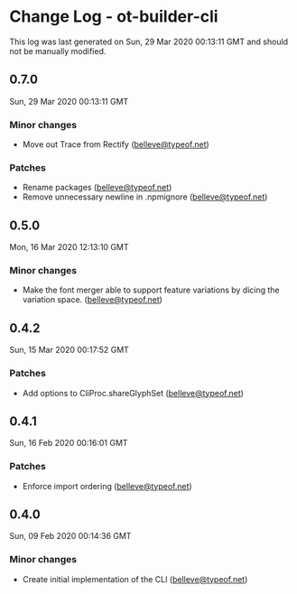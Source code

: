 # Change Log - ot-builder-cli

This log was last generated on Sun, 29 Mar 2020 00:13:11 GMT and should not be manually modified.

## 0.7.0
Sun, 29 Mar 2020 00:13:11 GMT

### Minor changes

- Move out Trace from Rectify (belleve@typeof.net)
### Patches

- Rename packages (belleve@typeof.net)
- Remove unnecessary newline in .npmignore (belleve@typeof.net)
## 0.5.0
Mon, 16 Mar 2020 12:13:10 GMT

### Minor changes

- Make the font merger able to support feature variations by dicing the variation space. (belleve@typeof.net)
## 0.4.2
Sun, 15 Mar 2020 00:17:52 GMT

### Patches

- Add options to CliProc.shareGlyphSet (belleve@typeof.net)
## 0.4.1
Sun, 16 Feb 2020 00:16:01 GMT

### Patches

- Enforce import ordering (belleve@typeof.net)
## 0.4.0
Sun, 09 Feb 2020 00:14:36 GMT

### Minor changes

- Create initial implementation of the CLI (belleve@typeof.net)